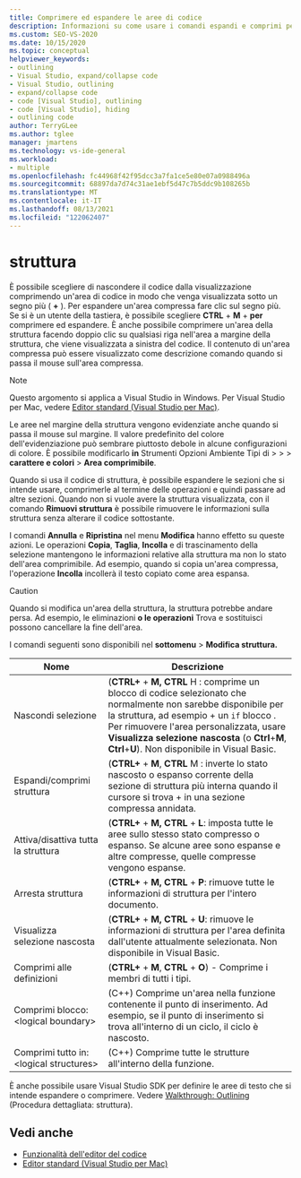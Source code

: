 ```yaml
---
title: Comprimere ed espandere le aree di codice
description: Informazioni su come usare i comandi espandi e comprimi per lavorare in modalità struttura in Visual Studio
ms.custom: SEO-VS-2020
ms.date: 10/15/2020
ms.topic: conceptual
helpviewer_keywords:
- outlining
- Visual Studio, expand/collapse code
- Visual Studio, outlining
- expand/collapse code
- code [Visual Studio], outlining
- code [Visual Studio], hiding
- outlining code
author: TerryGLee
ms.author: tglee
manager: jmartens
ms.technology: vs-ide-general
ms.workload:
- multiple
ms.openlocfilehash: fc44968f42f95dcc3a7fa1ce5e80e07a0988496a
ms.sourcegitcommit: 68897da7d74c31ae1ebf5d47c7b5ddc9b108265b
ms.translationtype: MT
ms.contentlocale: it-IT
ms.lasthandoff: 08/13/2021
ms.locfileid: "122062407"
---
```

# <a name="outlining"></a>struttura

È possibile scegliere di nascondere il codice dalla visualizzazione comprimendo un'area di codice in modo che venga visualizzata sotto un segno più ( **+** ). Per espandere un'area compressa fare clic sul segno più. Se si è un utente della tastiera, è possibile scegliere **CTRL** + **M** + **per** comprimere ed espandere. È anche possibile comprimere un'area della struttura facendo doppio clic su qualsiasi riga nell'area a margine della struttura, che viene visualizzata a sinistra del codice. Il contenuto di un'area compressa può essere visualizzato come descrizione comando quando si passa il mouse sull'area compressa.

> [!NOTE]
> Questo argomento si applica a Visual Studio in Windows. Per Visual Studio per Mac, vedere [Editor standard (Visual Studio per Mac)](/visualstudio/mac/source-editor).

Le aree nel margine della struttura vengono evidenziate anche quando si passa il mouse sul margine. Il valore predefinito del colore dell'evidenziazione può sembrare piuttosto debole in alcune configurazioni di colore. È possibile modificarlo **in** Strumenti Opzioni Ambiente Tipi di  >    >    >  **carattere e colori**  >  **Area comprimibile**.

Quando si usa il codice di struttura, è possibile espandere le sezioni che si intende usare, comprimerle al termine delle operazioni e quindi passare ad altre sezioni. Quando non si vuole avere la struttura visualizzata, con il comando **Rimuovi struttura** è possibile rimuovere le informazioni sulla struttura senza alterare il codice sottostante.

I comandi **Annulla** e **Ripristina** nel menu **Modifica** hanno effetto su queste azioni. Le operazioni **Copia**, **Taglia**, **Incolla** e di trascinamento della selezione mantengono le informazioni relative alla struttura ma non lo stato dell'area comprimibile. Ad esempio, quando si copia un'area compressa, l'operazione **Incolla** incollerà il testo copiato come area espansa.

> [!CAUTION]
> Quando si modifica un'area della struttura, la struttura potrebbe andare persa. Ad esempio, le eliminazioni **o le operazioni** Trova e sostituisci possono cancellare la fine dell'area.

I comandi seguenti sono disponibili nel **sottomenu**  >  **Modifica struttura.**

|Nome|Descrizione|
|-|-|
|Nascondi selezione|(**CTRL+** + **M,** **CTRL** H : comprime un blocco di codice selezionato che normalmente non sarebbe disponibile per la struttura, ad esempio + un `if` blocco . Per rimuovere l'area personalizzata, usare **Visualizza selezione nascosta** (o **Ctrl**+**M**, **Ctrl**+**U**). Non disponibile in Visual Basic.|
|Espandi/comprimi struttura| (**CTRL+** + **M**, **CTRL** M : inverte lo stato nascosto o espanso corrente della sezione di struttura più interna quando il cursore si trova + in una sezione compressa annidata.|
|Attiva/disattiva tutta la struttura|(**CTRL+** + **M,** **CTRL** + **L**: imposta tutte le aree sullo stesso stato compresso o espanso. Se alcune aree sono espanse e altre compresse, quelle compresse vengono espanse.|
|Arresta struttura|(**CTRL+** + **M,** **CTRL** + **P**: rimuove tutte le informazioni di struttura per l'intero documento.|
|Visualizza selezione nascosta|(**CTRL+** + **M,** **CTRL** + **U**: rimuove le informazioni di struttura per l'area definita dall'utente attualmente selezionata. Non disponibile in Visual Basic.|
|Comprimi alle definizioni|(**CTRL+** + **M**, **CTRL** + **O**) - Comprime i membri di tutti i tipi.|
|Comprimi blocco:\<logical boundary>|(C++) Comprime un'area nella funzione contenente il punto di inserimento. Ad esempio, se il punto di inserimento si trova all'interno di un ciclo, il ciclo è nascosto.|
|Comprimi tutto in: \<logical structures>|(C++) Comprime tutte le strutture all'interno della funzione.|

È anche possibile usare Visual Studio SDK per definire le aree di testo che si intende espandere o comprimere. Vedere [Walkthrough: Outlining](../extensibility/walkthrough-outlining.md) (Procedura dettagliata: struttura).

## <a name="see-also"></a>Vedi anche

- [Funzionalità dell'editor del codice](../ide/writing-code-in-the-code-and-text-editor.md)
- [Editor standard (Visual Studio per Mac)](/visualstudio/mac/source-editor)
